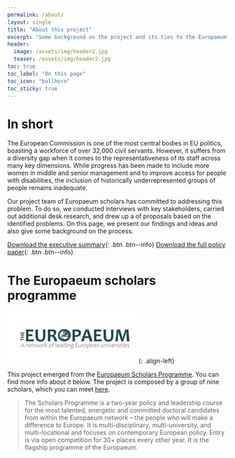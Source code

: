 ```yaml
---
permalink: /about/
layout: single
title: "About this project"
excerpt: "Some background on the project and its ties to the Europaeum"
header:
  image: /assets/img/header2.jpg
  teaser: /assets/img/header2.jpg
toc: true
toc_label: "On this page"
toc_icon: "bullhorn"
toc_sticky: true
---
```


# In short

The European Commission is one of the most central bodies in EU politics, boasting a workforce of over 32,000 civil servants. However, it suffers from a diversity gap when it comes to the representativeness of its staff across many key dimensions. While progress has been made to include more women in middle and senior management and to improve access for people with disabilities, the inclusion of historically underrepresented groups of people remains inadequate.

Our project team of Europaeum scholars has committed to addressing this problem. To do so, we conducted interviews with key stakeholders, carried out additional desk research, and drew up a of proposals based on the identified problems. On this page, we present our findings and ideas and also give some background on the process.

[Download the executive summary](https://lewinschmitt.github.io/inclusivEU/assets/files/InclusivEU_PolicyBrief.pdf){: .btn .btn--info}
[Download the full policy paper](https://lewinschmitt.github.io/inclusivEU/assets/files/InclusivEU_PolicyPaper.pdf){: .btn .btn--info}

# The Europaeum scholars programme

![image-left](/assets/img/europaeum_logo.jpg){: .align-left}

This project emerged from the [Europaeum Scholars Programme](https://europaeum.org/programmes/scholars-programme/). You can find more info about it below. The project is composed by a group of nine scholars, which you can meet [here](/team/). 

> The Scholars Programme is a two-year policy and leadership course for the most talented, energetic and committed doctoral candidates from within the Europaeum network – the people who will make a difference to Europe. It is multi-disciplinary, multi-university, and multi-locational and focuses on contemporary European policy. Entry is via open competition for 30+ places every other year. It is the flagship programme of the Europaeum.
